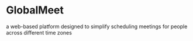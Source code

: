 # GlobalMeet
a web-based platform designed to simplify scheduling meetings for people across different time zones
